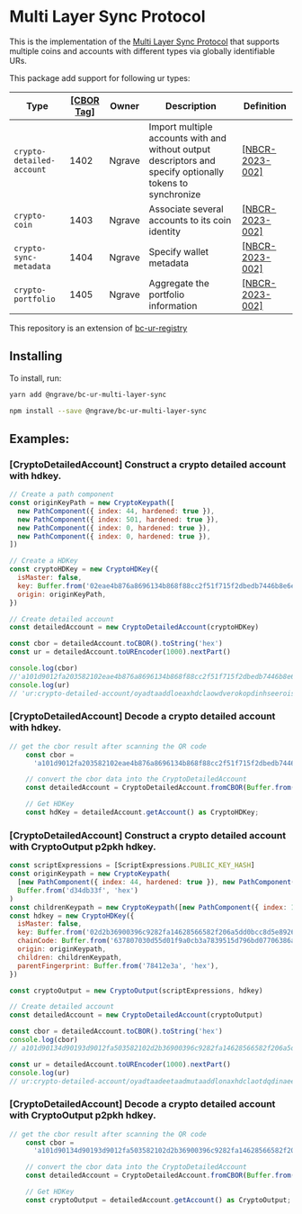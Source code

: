 # Multi Layer Sync Protocol

This is the implementation of the [Multi Layer Sync Protocol](https://github.com/ngraveio/Research/blob/main/papers/nbcr-2023-002-multi-layer-sync.md#ancher) that supports multiple coins and accounts with different types via globally identifiable URs.

This package add support for following ur types:


| Type | [[CBOR Tag]](https://www.iana.org/assignments/cbor-tags/cbor-tags.xhtml) | Owner | Description | Definition |
| --- | --- | --- | --- | --- |
| `crypto-detailed-account` | 1402 | Ngrave | Import multiple accounts with and without output descriptors and specify optionally tokens to synchronize | [[NBCR-2023-002]](https://github.com/ngraveio/Research/blob/main/papers/nbcr-2023-002-multi-layer-sync.md) |
| `crypto-coin` | 1403 | Ngrave | Associate several accounts to its coin identity  | [[NBCR-2023-002]](https://github.com/ngraveio/Research/blob/main/papers/nbcr-2023-002-multi-layer-sync.md) |
| `crypto-sync-metadata` | 1404 | Ngrave | Specify wallet metadata | [[NBCR-2023-002]](https://github.com/ngraveio/Research/blob/main/papers/nbcr-2023-002-multi-layer-sync.md) |
| `crypto-portfolio` | 1405 | Ngrave | Aggregate the portfolio information | [[NBCR-2023-002]](https://github.com/ngraveio/Research/blob/main/papers/nbcr-2023-002-multi-layer-sync.md) |



This repository is an extension of [bc-ur-registry](https://github.com/KeystoneHQ/ur-registry)

## Installing

To install, run:

```bash
yarn add @ngrave/bc-ur-multi-layer-sync
```

```bash
npm install --save @ngrave/bc-ur-multi-layer-sync
```

## Examples:

### [CryptoDetailedAccount] Construct a crypto detailed account with hdkey.

```js
// Create a path component
const originKeyPath = new CryptoKeypath([
  new PathComponent({ index: 44, hardened: true }),
  new PathComponent({ index: 501, hardened: true }),
  new PathComponent({ index: 0, hardened: true }),
  new PathComponent({ index: 0, hardened: true }),
])

// Create a HDKey
const cryptoHDKey = new CryptoHDKey({
  isMaster: false,
  key: Buffer.from('02eae4b876a8696134b868f88cc2f51f715f2dbedb7446b8e6edf3d4541c4eb67b', 'hex'),
  origin: originKeyPath,
})

// Create detailed account
const detailedAccount = new CryptoDetailedAccount(cryptoHDKey)

const cbor = detailedAccount.toCBOR().toString('hex')
const ur = detailedAccount.toUREncoder(1000).nextPart()

console.log(cbor)
//'a101d9012fa203582102eae4b876a8696134b868f88cc2f51f715f2dbedb7446b8e6edf3d4541c4eb67b06d90130a10188182cf51901f5f500f500f5'
console.log(ur)
// 'ur:crypto-detailed-account/oyadtaaddloeaxhdclaowdverokopdinhseeroisyalksaykctjshedprnuyjyfgrovawewftyghceglrpkgamtaaddyoyadlocsdwykcfadykykaeykaeyknegrrfkn'
```

### [CryptoDetailedAccount] Decode a crypto detailed account with hdkey.

```js
// get the cbor result after scanning the QR code
    const cbor =
      'a101d9012fa203582102eae4b876a8696134b868f88cc2f51f715f2dbedb7446b8e6edf3d4541c4eb67b06d90130a10188182cf51901f5f500f500f5';

    // convert the cbor data into the CryptoDetailedAccount
    const detailedAccount = CryptoDetailedAccount.fromCBOR(Buffer.from(cbor, 'hex'));

    // Get HDKey
    const hdKey = detailedAccount.getAccount() as CryptoHDKey;
```

### [CryptoDetailedAccount] Construct a crypto detailed account with CryptoOutput p2pkh hdkey.

```js
const scriptExpressions = [ScriptExpressions.PUBLIC_KEY_HASH]
const originKeypath = new CryptoKeypath(
  [new PathComponent({ index: 44, hardened: true }), new PathComponent({ index: 0, hardened: true }), new PathComponent({ index: 0, hardened: true })],
  Buffer.from('d34db33f', 'hex')
)
const childrenKeypath = new CryptoKeypath([new PathComponent({ index: 1, hardened: false }), new PathComponent({ hardened: false })])
const hdkey = new CryptoHDKey({
  isMaster: false,
  key: Buffer.from('02d2b36900396c9282fa14628566582f206a5dd0bcc8d5e892611806cafb0301f0', 'hex'),
  chainCode: Buffer.from('637807030d55d01f9a0cb3a7839515d796bd07706386a6eddf06cc29a65a0e29', 'hex'),
  origin: originKeypath,
  children: childrenKeypath,
  parentFingerprint: Buffer.from('78412e3a', 'hex'),
})

const cryptoOutput = new CryptoOutput(scriptExpressions, hdkey)

// Create detailed account
const detailedAccount = new CryptoDetailedAccount(cryptoOutput)

const cbor = detailedAccount.toCBOR().toString('hex')
console.log(cbor)
// a101d90134d90193d9012fa503582102d2b36900396c9282fa14628566582f206a5dd0bcc8d5e892611806cafb0301f0045820637807030d55d01f9a0cb3a7839515d796bd07706386a6eddf06cc29a65a0e2906d90130a20186182cf500f500f5021ad34db33f07d90130a1018401f480f4081a78412e3a

const ur = detailedAccount.toUREncoder(1000).nextPart()
console.log(ur)
// ur:crypto-detailed-account/oyadtaadeetaadmutaaddlonaxhdclaotdqdinaeesjzmolfzsbbidlpiyhddlcximhltirfsptlvsmohscsamsgzoaxadwtaahdcxiaksataxbtgotictnybnqdoslsmdbztsmtryatjoialnolweuramsfdtolhtbadtamtaaddyoeadlncsdwykaeykaeykaocytegtqdfhattaaddyoyadlradwklawkaycyksfpdmfttnsbreem
```

### [CryptoDetailedAccount] Decode a crypto detailed account with CryptoOutput p2pkh hdkey.

```js
// get the cbor result after scanning the QR code
    const cbor =
      'a101d90134d90193d9012fa503582102d2b36900396c9282fa14628566582f206a5dd0bcc8d5e892611806cafb0301f0045820637807030d55d01f9a0cb3a7839515d796bd07706386a6eddf06cc29a65a0e2906d90130a20186182cf500f500f5021ad34db33f07d90130a1018401f480f4081a78412e3a';

    // convert the cbor data into the CryptoDetailedAccount
    const detailedAccount = CryptoDetailedAccount.fromCBOR(Buffer.from(cbor, 'hex'));

    // Get HDKey
    const cryptoOutput = detailedAccount.getAccount() as CryptoOutput;
```
